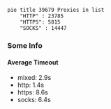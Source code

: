
```mermaid
pie title 39679 Proxies in list
    "HTTP" : 23785
    "HTTPS": 5815
    "SOCKS" : 14447
```

### Some Info
#### Average Timeout

- mixed: 2.9s
- http: 1.4s
- https: 8.6s
- socks: 6.4s
